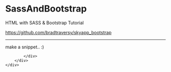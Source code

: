 # SassAndBootstrap
HTML with SASS &amp; Bootstrap Tutorial 

https://github.com/bradtraversy/skyapp_bootstrap


---
make a snippet.. :)

<section>
	<div class="container">
		<div class="row">
			<div class="col-md-12">
				
			</div>
		</div>
	</div>
</section>